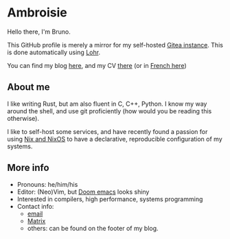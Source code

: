 # Ambroisie

Hello there, I'm Bruno.

This GitHub profile is merely a mirror for my self-hosted [Gitea
instance](https://gitea.belanyi.fr). This is done automatically using
[Lohr](https://github.com/alarsyo/lohr).

You can find my blog [here](https://belanyi.fr), and my CV
[there](https://cv.belanyi.fr/en.pdf)
(or in [French here](https://cv.belanyi.fr/fr.pdf))

## About me

I like writing Rust, but am also fluent in C, C++, Python. I know my way around
the shell, and use git proficiently (how would you be reading this otherwise).

I like to self-host some services, and have recently found a passion for using
[Nix and NixOS](https://nixos.org) to have a declarative, reproducible
configuration of my systems.

## More info

* Pronouns: he/him/his
* Editor: (Neo)Vim, but [Doom emacs](https://github.com/hlissner/doom-emacs)
  looks shiny
* Interested in compilers, high performance, systems programming
* Contact info: 
  * [email](mailto:contact-github@belanyi.fr)
  * [Matrix](https://matrix.to/#/@ambroisie:belanyi.fr)
  * others: can be found on the footer of my blog.
